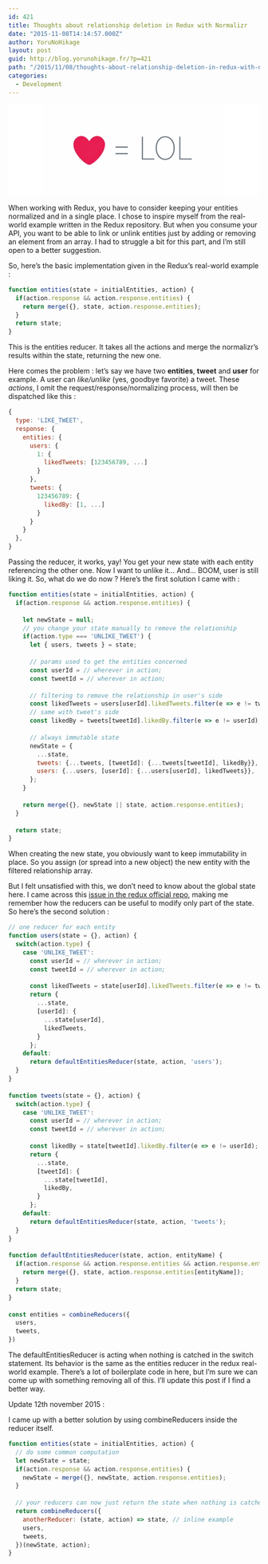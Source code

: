 ```yaml
---
id: 421
title: Thoughts about relationship deletion in Redux with Normalizr
date: "2015-11-08T14:14:57.000Z"
author: YoruNoHikage
layout: post
guid: http://blog.yorunohikage.fr/?p=421
path: "/2015/11/08/thoughts-about-relationship-deletion-in-redux-with-normalizr/"
categories:
  - Development
---
```

![Twitter Like = LOL](heart.png)

When working with Redux, you have to consider keeping your entities normalized and in a single place. I chose to inspire myself from the real-world example written in the Redux repository. But when you consume your API, you want to be able to link or unlink entities just by adding or removing an element from an array. I had to struggle a bit for this part, and I’m still open to a better suggestion.

So, here’s the basic implementation given in the Redux’s real-world example :

```js
function entities(state = initialEntities, action) {
  if(action.response && action.response.entities) {
    return merge({}, state, action.response.entities);
  }
  return state;
}
```

This is the entities reducer. It takes all the actions and merge the normalizr’s results within the state, returning the new one.

Here comes the problem : let’s say we have two **entities**, **tweet** and **user** for example. A user can _like/unlike_ (yes, goodbye favorite) a tweet. These _actions_, I omit the request/response/normalizing process, will then be dispatched like this :

```js
{
  type: 'LIKE_TWEET',
  response: {
    entities: {
      users: {
        1: {
          likedTweets: [123456789, ...]
        }
      },
      tweets: {
        123456789: {
          likedBy: [1, ...]
        }
      }
    }
  },
}
```

Passing the reducer, it works, yay! You get your new state with each entity referencing the other one. Now I want to unlike it… And… BOOM, user is still liking it. So, what do we do now ? Here’s the first solution I came with :

```js
function entities(state = initialEntities, action) {
  if(action.response && action.response.entities) {

    let newState = null;
    // you change your state manually to remove the relationship
    if(action.type === 'UNLIKE_TWEET') {
      let { users, tweets } = state;

      // params used to get the entities concerned
      const userId = // wherever in action;
      const tweetId = // wherever in action;

      // filtering to remove the relationship in user's side
      const likedTweets = users[userId].likedTweets.filter(e => e != tweetId);
      // same with tweet's side
      const likedBy = tweets[tweetId].likedBy.filter(e => e != userId);

      // always immutable state
      newState = {
        ...state,
        tweets: {...tweets, [tweetId]: {...tweets[tweetId], likedBy}},
        users: {...users, [userId]: {...users[userId], likedTweets}},
      };
    }

    return merge({}, newState || state, action.response.entities);
  }

  return state;
}
```

When creating the new state, you obviously want to keep immutability in place. So you assign (or spread into a new object) the new entity with the filtered relationship array.

But I felt unsatisfied with this, we don’t need to know about the global state here. I came across this <a href="https://github.com/rackt/redux/issues/994#issuecomment-153341165" target="_blank">issue in the redux official repo</a>, making me remember how the reducers can be useful to modify only part of the state. So here’s the second solution :

```js
// one reducer for each entity
function users(state = {}, action) {
  switch(action.type) {
    case 'UNLIKE_TWEET':
      const userId = // wherever in action;
      const tweetId = // wherever in action;

      const likedTweets = state[userId].likedTweets.filter(e => e != tweetId);
      return {
        ...state,
        [userId]: {
          ...state[userId],
          likedTweets,
        }
      };
    default:
      return defaultEntitiesReducer(state, action, 'users');
  }
}

function tweets(state = {}, action) {
  switch(action.type) {
    case 'UNLIKE_TWEET':
      const userId = // wherever in action;
      const tweetId = // wherever in action;

      const likedBy = state[tweetId].likedBy.filter(e => e != userId);
      return {
        ...state,
        [tweetId]: {
          ...state[tweetId],
          likedBy,
        }
      };
    default:
      return defaultEntitiesReducer(state, action, 'tweets');
  }
}

function defaultEntitiesReducer(state, action, entityName) {
  if(action.response && action.response.entities && action.response.entities[entityName]) {
    return merge({}, state, action.response.entities[entityName]);
  }
  return state;
}

const entities = combineReducers({
  users,
  tweets,
})
```

The defaultEntitiesReducer is acting when nothing is catched in the switch statement. Its behavior is the same as the entities reducer in the redux real-world example. There’s a lot of boilerplate code in here, but I’m sure we can come up with something removing all of this. I’ll update this post if I find a better way.

Update 12th november 2015 :

I came up with a better solution by using combineReducers inside the reducer itself.

```js
function entities(state = initialEntities, action) {
  // do some common computation
  let newState = state;
  if(action.response && action.response.entities) {
    newState = merge({}, newState, action.response.entities);
  }

  // your reducers can now just return the state when nothing is catched in the switch statements
  return combineReducers({
    anotherReducer: (state, action) => state, // inline example
    users,
    tweets,
  })(newState, action);
}
```
